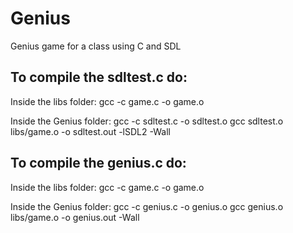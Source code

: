 # Genius
Genius game for a class using C and SDL

## To compile the sdltest.c do:

Inside the libs folder: gcc -c game.c -o game.o

Inside the Genius folder: 	gcc -c sdltest.c -o sdltest.o
				gcc sdltest.o libs/game.o -o sdltest.out -lSDL2 -Wall


## To compile the genius.c do:

Inside the libs folder: gcc -c game.c -o game.o

Inside the Genius folder: 	gcc -c genius.c -o genius.o
				gcc genius.o libs/game.o -o genius.out -Wall

